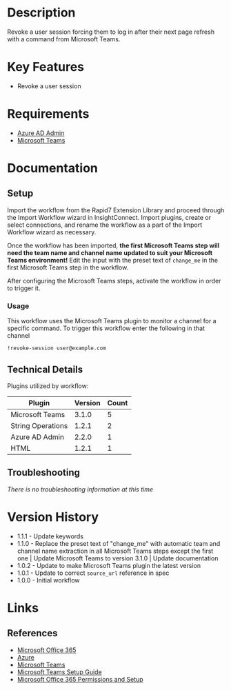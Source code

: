 # Description

Revoke a user session forcing them to log in after their next page refresh with a command from Microsoft Teams. 

# Key Features

* Revoke a user session

# Requirements

* [Azure AD Admin](https://insightconnect.help.rapid7.com/docs/office365)
* [Microsoft Teams](https://insightconnect.help.rapid7.com/docs/microsoft-teams)

# Documentation

## Setup

Import the workflow from the Rapid7 Extension Library and proceed through the Import Workflow wizard in InsightConnect. Import plugins, create or select connections, and rename the workflow as a part of the Import Workflow wizard as necessary.

Once the workflow has been imported, **the first Microsoft Teams step will need the team name and channel name updated to suit your Microsoft Teams environment!** Edit the input with the preset text of `change_me` in the first Microsoft Teams step in the workflow.

After configuring the Microsoft Teams steps, activate the workflow in order to trigger it.

### Usage

This workflow uses the Microsoft Teams plugin to monitor a channel for a specific command. To trigger this workflow enter the following in that channel

`!revoke-session user@example.com`

## Technical Details

Plugins utilized by workflow:

|Plugin|Version|Count|
|----|----|--------|
|Microsoft Teams|3.1.0|5|
|String Operations|1.2.1|2|
|Azure AD Admin|2.2.0|1|
|HTML|1.2.1|1|


## Troubleshooting

_There is no troubleshooting information at this time_

# Version History

* 1.1.1 - Update keywords
* 1.1.0 - Replace the preset text of "change_me" with automatic team and channel name extraction in all Microsoft Teams steps except the first one | Update Microsoft Teams to version 3.1.0 | Update documentation
* 1.0.2 - Update to make Microsoft Teams plugin the latest version
* 1.0.1 - Update to correct `source_url` reference in spec
* 1.0.0 - Initial workflow

# Links

## References

* [Microsoft Office 365](https://www.office.com)
* [Azure](https://azure.microsoft.com)
* [Microsoft Teams](https://teams.microsoft.com)
* [Microsoft Teams Setup Guide](https://insightconnect.help.rapid7.com/docs/microsoft-teams)
* [Microsoft Office 365 Permissions and Setup](https://insightconnect.help.rapid7.com/docs/office365)
